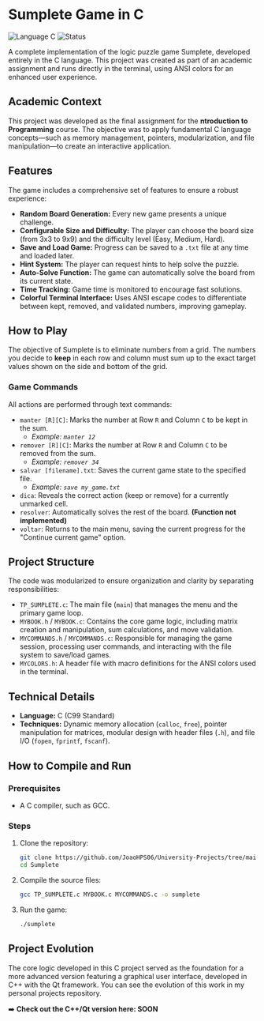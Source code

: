 # Sumplete Game in C

![Language C](https://img.shields.io/badge/Language-C-A8B9CC?style=for-the-badge&logo=c)
![Status](https://img.shields.io/badge/Status-Completed-4CAF50?style=for-the-badge)

A complete implementation of the logic puzzle game Sumplete, developed entirely in the C language. This project was created as part of an academic assignment and runs directly in the terminal, using ANSI colors for an enhanced user experience.

## Academic Context

This project was developed as the final assignment for the **ntroduction to Programming** course. The objective was to apply fundamental C language concepts—such as memory management, pointers, modularization, and file manipulation—to create an interactive application.

## Features

The game includes a comprehensive set of features to ensure a robust experience:

-   **Random Board Generation:** Every new game presents a unique challenge.
-   **Configurable Size and Difficulty:** The player can choose the board size (from 3x3 to 9x9) and the difficulty level (Easy, Medium, Hard).
-   **Save and Load Game:** Progress can be saved to a `.txt` file at any time and loaded later.
-   **Hint System:** The player can request hints to help solve the puzzle.
-   **Auto-Solve Function:** The game can automatically solve the board from its current state.
-   **Time Tracking:** Game time is monitored to encourage fast solutions.
-   **Colorful Terminal Interface:** Uses ANSI escape codes to differentiate between kept, removed, and validated numbers, improving gameplay.

## How to Play

The objective of Sumplete is to eliminate numbers from a grid. The numbers you decide to **keep** in each row and column must sum up to the exact target values shown on the side and bottom of the grid.

### Game Commands

All actions are performed through text commands:

-   `manter [R][C]`: Marks the number at Row `R` and Column `C` to be kept in the sum.
    -   *Example: `manter 12`*
-   `remover [R][C]`: Marks the number at Row `R` and Column `C` to be removed from the sum.
    -   *Example: `remover 34`*
-   `salvar [filename].txt`: Saves the current game state to the specified file.
    -   *Example: `save my_game.txt`*
-   `dica`: Reveals the correct action (keep or remove) for a currently unmarked cell.
-   `resolver`: Automatically solves the rest of the board. **(Function not implemented)**
-   `voltar`: Returns to the main menu, saving the current progress for the "Continue current game" option.

## Project Structure

The code was modularized to ensure organization and clarity by separating responsibilities:

-   `TP_SUMPLETE.c`: The main file (`main`) that manages the menu and the primary game loop.
-   `MYBOOK.h` / `MYBOOK.c`: Contains the core game logic, including matrix creation and manipulation, sum calculations, and move validation.
-   `MYCOMMANDS.h` / `MYCOMMANDS.c`: Responsible for managing the game session, processing user commands, and interacting with the file system to save/load games.
-   `MYCOLORS.h`: A header file with macro definitions for the ANSI colors used in the terminal.

## Technical Details

-   **Language:** C (C99 Standard)
-   **Techniques:** Dynamic memory allocation (`calloc`, `free`), pointer manipulation for matrices, modular design with header files (`.h`), and file I/O (`fopen`, `fprintf`, `fscanf`).

## How to Compile and Run

### Prerequisites
-   A C compiler, such as GCC.

### Steps
1.  Clone the repository:
    ```bash
    git clone https://github.com/JoaoHPS06/University-Projects/tree/main/Sumplete.git
    cd Sumplete
    ```
2.  Compile the source files:
    ```bash
    gcc TP_SUMPLETE.c MYBOOK.c MYCOMMANDS.c -o sumplete
    ```
3.  Run the game:
    ```bash
    ./sumplete
    ```

## Project Evolution

The core logic developed in this C project served as the foundation for a more advanced version featuring a graphical user interface, developed in C++ with the Qt framework. You can see the evolution of this work in my personal projects repository.

➡️ **Check out the C++/Qt version here: SOON**
